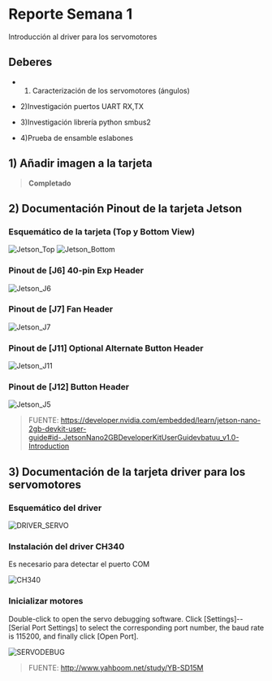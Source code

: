 
# Reporte Semana 1
Introducción al driver para los servomotores

## Deberes
- 1) Caracterización de los servomotores (ángulos)

- 2)Investigación puertos UART RX,TX
- 3)Investigación librería python smbus2
- 4)Prueba de ensamble eslabones

##  1) Añadir imagen a la tarjeta 
> **Completado** 

## 2) Documentación Pinout de la tarjeta Jetson
### Esquemático de la tarjeta (Top y Bottom View)


![Jetson_Top](/Bitácora/Imágenes/Schematic_Jetson_Top.png)
![Jetson_Bottom](/Bitácora/Imágenes/Schematic_Jetson_Bottom.png)

### Pinout de [J6] 40-pin Exp Header
![Jetson_J6](/Bitácora/Imágenes/JETSON_J6.png)
### Pinout de [J7] Fan Header
![Jetson_J7](/Bitácora/Imágenes/JETSON_J7.png)
### Pinout de [J11] Optional Alternate Button Header
![Jetson_J11](/Bitácora/Imágenes/JETSON_J11.png)
### Pinout de [J12] Button Header
![Jetson_J5](/Bitácora/Imágenes/JETSON_J12.png)




>  FUENTE: https://developer.nvidia.com/embedded/learn/jetson-nano-2gb-devkit-user-guide#id-.JetsonNano2GBDeveloperKitUserGuidevbatuu_v1.0-Introduction


## 3) Documentación de la tarjeta driver para los servomotores
### Esquemático del driver
![DRIVER_SERVO](/Bitácora/Imágenes/DRIVER_SERVO.png)
### Instalación del driver CH340
Es necesario para detectar el puerto COM

![CH340](/Bitácora/Imágenes/CH340DRIVER.png)
### Inicializar motores
 Double-click to open the servo debugging software. Click [Settings]-- [Serial Port Settings] to select the corresponding port number, the baud rate is 115200, and finally click [Open Port].


![SERVODEBUG](/Bitácora/Imágenes/Servo_DEBUG.png)

>  FUENTE: http://www.yahboom.net/study/YB-SD15M
